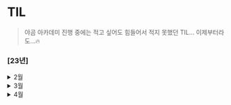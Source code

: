 # TIL
> 야곰 아카데미 진행 중에는 적고 싶어도 힘들어서 적지 못했던 TIL... 이제부터라도...🔥

### [23년]

<details> 
<summary> 2월 </summary>

- 23일
  - SOLID 
  - Frame vs Bound - Frame:SuperView 기준, Bound:View기준
  - 실제 디바이스가 없을 경우 개발 환경에서 할 수 있는 것과 없는 것을 설명 - 센서, 통신 불가
  - TabBarController에서 NavigationItem 사용방법

- 24일
  - Stack 활용 : LIFO 구조
  - Queue 활용 : FIFO 구조
  - Deck : 앞뒤로 데이터 추가 가능
- 25일
  - OAuth 기본개념 : SNS 로그인
  - 모바일앱이 모바일웹에 비해 좋은 점 : 빠른 속도와 안정적인 동작
- 26일
  - API
  - REST - HTTP를 잘 활용하기 위한 아키텍쳐
  - RESTful API - HTTP를 잘 활용할 수 있도록 짜여진 구조
- 27일
  - 운영체제 & 인터럽트
  - 최대공약수와 최소공배수 - 최대공약수 x 최소공배수 = 두 값의 곱
  - 소수 찾기 - 에라토스테네스의 체 (빈 배열을 만들어 소수가 아닌 것은 삭제)
  - 팩토리얼의 0의 개수 - 2와 5의 갯수
  - URL Request

</details>

<details> 
<summary> 3월 </summary>

- 1일
  - 앱의 콘텐츠나 데이터 자체를 저장/보관하는 특별한 객체를 무엇이라고 하는가?
  - App thinning에 대해서 설명하시오.
  - 앱이 시작할 때 main.c 에 있는 UIApplicationMain 함수에 의해서 생성되는 객체는 무엇인가?
  - @Main에 대해서 설명하시오.
  - 앱이 foreground에 있을 때와 background에 있을 때 어떤 제약사항이 있나요?
  - 상태 변화에 따라 다른 동작을 처리하기 위한 앱델리게이트 메서드들을 설명하시오.
  - 앱이 In-Active 상태가 되는 시나리오를 설명하시오.
  - scene delegate에 대해 설명하시오.
  - UIApplication 객체의 컨트롤러 역할은 어디에 구현해야 하는가?
  - App의 Not running, Inactive, Active, Background, Suspended에 대해 설명하시오.
  - GCD API 동작 방식과 필요성에 대해 설명하시오.
  - Global DispatchQueue 의 Qos 에는 어떤 종류가 있는지, 각각 어떤 의미인지 설명하시오. 

  <br/>

  - 알고리즘 - 다이나믹 프로그래밍
  - 서울 공공데이터 API 사용을 위한 사전 준비
    - addingPercentEncoding
    - ATS Policy

- 2일

  - RxSwift 기초
    - DispatchQueue & RxSwift 차이점
    - Observable 생성 & Operation 사용
    - Subscribe 사용
    - Scheduler
    - 코드 간소화 (RxCocoa도 함께 사용)
    - RxSwift 응용
      - ID & PW 형식에 맞는지 확인 후 로그인 해보는 실습
    - Subject

- 4일

  - iOS 앱을 만들고, User Interface를 구성하는 데 필수적인 프레임워크 이름은 무엇인가?
  - Foundation Kit은 무엇이고 포함되어 있는 클래스들은 어떤 것이 있는지 설명하시오.
  - Delegate란 무엇인지 설명하고, retain 되는지 안되는지 그 이유를 함께 설명하시오.
  - NotificationCenter 동작 방식과 활용 방안에 대해 설명하시오.
  - UIKit 클래스들을 다룰 때 꼭 처리해야하는 애플리케이션 쓰레드 이름은 무엇인가?
  - App Bundle의 구조와 역할에 대해 설명하시오.
  - 모든 View Controller 객체의 상위 클래스는 무엇이고 그 역할은 무엇인가?
  - 자신만의 Custom View를 만들려면 어떻게 해야하는지 설명하시오.
  - View 객체에 대해 설명하시오.
  - UIView 에서 Layer 객체는 무엇이고 어떤 역할을 담당하는지 설명하시오.
  - UIWindow 객체의 역할은 무엇인가?
  - UINavigationController 의 역할이 무엇인지 설명하시오.
  - TableView를 동작 방식과 화면에 Cell을 출력하기 위해 최소한 구현해야 하는 DataSource 메서드를 설명하시오.
  - 하나의 View Controller 코드에서 여러 TableView Controller 역할을 해야 할 경우 어떻게 구분해서 구현해야 하는지 설명하시오.
  - setNeedsLayout와 setNeedsDisplay의 차이에 대해 설명하시오.
  - stackView의 장점과 단점에 대해서 설명하시오.

- 5일

  - NSCache와 딕셔너리로 캐시를 구성했을때의 차이를 설명하시오.
  - URLSession에 대해서 설명하시오.
  - prepareForReuse에 대해서 설명하시오.
  - 다크모드를 지원하는 방법에 대해 설명하시오.
  - ViewController의 생명주기를 설명하시오.
  - TableView와 CollectionView의 차이점을 설명하시오.

  <br/>

  - 오토레이아웃을 코드로 작성하는 방법은 무엇인가? (3가지)
  - hugging, resistance에 대해서 설명하시오.
  - Intrinsic Size에 대해서 설명하시오.
  - 스토리보드를 이용했을때의 장단점을 설명하시오.
  - Safearea에 대해서 설명하시오.
  - Left Constraint 와 Leading Constraint 의 차이점을 설명하시오.

  <br/>

  - MVVM + RxSwift 기초
    - 이전에 다뤘던 ID & PW를 입력하여 로그인하는 예제를 활용하여 코드 작성

- 6일

  - 운영체제

    - 프로세스 vs 쓰레드
    - 프로세스 주소 공간
    - 시스템 콜 (System Call)
    - IPC (Inter Process Communication)
  - 알고리즘
    - 다이나믹 프로그래밍1 - 2차원 배열 활용
  - 동시성 프로그래밍 (원티드프리온보딩 1)
    - 용어 정리
    - 사전과제 코드 리뷰

- 7일

  - 알고리즘
    - 다이나믹 프로그래밍1 - 기본예제 끗
  - 동시성 프로그래밍 (원티드프리온보딩 2)
    - DispatchQueue 부가기능
    - OperationQueue vs Dispatch Queue

- 8일

  - 코드 팩토링
    - 네트워크 설계
    - 네트워크 삽질의 흔적

- 9일

  - RxSwift 개념 다듬기
  - 알고리즘
    - 그리디 개념 세우기



- 12일

   - struct와 class와 enum의 차이
   - class의 성능을 향상 시킬수 있는 방법
   - Copy On Write는 어떤 방식으로 동작
   - Convenience init
   - Any & AnyObject
   - Optional
   - Struct
   - Subscripts
   - String은 왜 subscript로 접근이 안되는지

   <br/>

   - 다이나믹 프로그래밍
     - 개념
     - 사용하는 조건
     - 구현 방법
     - 다이나믹 프로그래밍과 분할 정복의 차이점

- 13일
  - 알고리즘
    - 브루트 포스 (완전 탐색)
    - DFS & BFS

- 15일

   - 알고리즘
      - 브루트 포스
         - 자리수 구하는 방법 - **%10** 사용
         - 절대값 구하는 방법 - **abs** 사용
         - 최대공약수 구하는 방법 (유클리드 호제법)
      
   - 코드 팩토링
      - RxSwift
         - Bind vs Subscribe

- 16일
  - 알고리즘
    - 브루트 포스 (N과 M)
  - 코드 팩토링
    - 진동 동작시키는 3가지 방법
    - Xcode - Refactor 안될 때 해결법

- 23일
  - 개념정리
    - MVC VS MVVM
  - 알고리즘
    - 브루트 포스 - 순열

- 24일

   - 개념정리
      - instance 메서드와 class 메서드의 차이점을 설명하시오.
      - class 메서드와 static 메서드의 차이점을 설명하시오.
      - Delegate 패턴을 활용하는 경우를 예를 들어 설명하시오.
      - Singleton 패턴을 활용하는 경우를 예를 들어 설명하시오.
      - KVO 동작 방식에 대해 설명하시오.
      - Delegates와 Notification 방식의 차이점에 대해 설명하시오.
      - 멀티 쓰레드로 동작하는 앱을 작성하고 싶을 때 고려할 수 있는 방식들을 설명하시오.
      - MVC 구조에 대해 블록 그림을 그리고, 각 역할과 흐름을 설명하시오.
      - 접근 제어자의 종류엔 어떤게 있는지 설명하시오.
   - 알고리즘
      - 브루트 포스 - 순열
      - DFS

- 27일

   - 개념정리
     - 프로토콜이란 무엇인지 설명하시오.
     - Protocol Oriented Programming과 Object Oriented Programming의 차이점을 설명하시오.
     - Hashable이 무엇이고, Equatable을 왜 상속해야 하는지 설명하시오.
     - mutating 키워드에 대해 설명하시오.
     - 탈출 클로저에 대하여 설명하시오.
     - Extension에 대해 설명하시오.
     - Extension 내부에서 함수를 override할 수 있는지 설명하시오.
   - 소소한 팁
     - Git 에러 대처법 - remote: fatal error in commit_refs

- 28일

   - 개념정리
      - defer란 무엇인지 설명하시오.
      - defer가 호출되는 순서는 어떻게 되고, defer가 호출되지 않는 경우를 설명하시오.
      - property wrapper에 대해서 설명하시오.
      - Generic에 대해 설명하시오.
      - some 키워드에 대해 설명하시오.
      - Result타입에 대해 설명하시오.
      - Codable에 대하여 설명하시오.
      - Closure에 대하여 설명하시오.
      - Closure와 함수와의 관계에 대해 설명하시오.
   - 알고리즘
      - 브루트 포스 - 재귀
   - 코드 팩토링
      - Core Data

- 29일

   - 개념정리
      - ARC란 무엇인지 설명하시오.
      - Retain Count 방식에 대해 설명하시오.
      - Strong 과 Weak 참조 방식에 대해 설명하시오.
      - 순환 참조에 대하여 설명하시오.
      - 강한 순환 참조 (Strong Reference Cycle) 는 어떤 경우에 발생하는지 설명하시오.
   - 알고리즘
      - 백트래킹
      - 브루트 포스 - 재귀
      - 브루트 포스 - 비트마스크
      - BFS & DFS 개념

</details>



<details>
<summary> 4월 </summary>

- 3일

  - 개념정리

    - 순수함수란 무엇인지 설명하시오.
    - 함수형 프로그래밍이 무엇인지 설명하시오.
    - 고차 함수가 무엇인지 설명하시오.
    - Swift Standard Library의 map, filter, reduce, compactMap, flatMap에 대하여 설명하시오.

  - 코드 팩토링

    - 앱 배포 과정 간단 정리
- 4일

  - 개념정리

    - Reactive Programming이 무엇인지 설명하시오.
    - RxSwift를 왜 사용하는지 설명하시오.
    - RxSwift의 단점을 설명하시오.
    - RxSwift에서 Hot Observable과 Cold Observable의 차이를 설명하시오.
    - Subject의 종류와 차이점에 대해 설명하시오.
    - Subject와 Driver의 차이를 설명하시오.
    - Single, Completable, Maybe의 차이점에 대해 설명하고, 언제 적용하면 좋을지 설명하시오.
- 6일
  - 앱 출시 준비
    - 개발자 계정
    - 간단하게 앱 아이콘 만드는 방법
    - Xcode Simulator 맵 표시 안될 경우
- 7일

  - 앱 출시 준비

    - 앱 개발과정 정리 (README 작성)
- 10일

  - 앱 등록 준비과정 중 Product - Archive 할 시 앱아이콘 관련 문제 해결

- 11일
  - 앱 리젝사유 정리 및 조치내용

</details>

